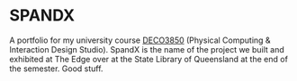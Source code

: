 # SPANDX
A portfolio for my university course [DECO3850](https://www.uq.edu.au/study/course.html?course_code=DECO3850) (Physical Computing & Interaction Design Studio). SpandX is the name of the project we built and exhibited at The Edge over at the State Library of Queensland at the end of the semester. Good stuff.  
